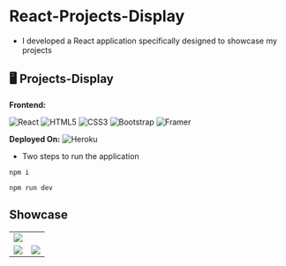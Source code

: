 # React-Projects-Display

- I developed a React application specifically designed to showcase my projects

## 🖥️ Projects-Display

**Frontend:**

![React](https://img.shields.io/badge/react-%2320232a.svg?style=for-the-badge&logo=react&logoColor=%2361DAFB)
![HTML5](https://img.shields.io/badge/html5-%23E34F26.svg?style=for-the-badge&logo=html5&logoColor=white)
![CSS3](https://img.shields.io/badge/css3-%231572B6.svg?style=for-the-badge&logo=css3&logoColor=white)
![Bootstrap](https://img.shields.io/badge/bootstrap-%238511FA.svg?style=for-the-badge&logo=bootstrap&logoColor=white)
![Framer](https://img.shields.io/badge/Framer-black?style=for-the-badge&logo=framer&logoColor=blue)

**Deployed On:**
![Heroku](https://img.shields.io/badge/heroku-%23430098.svg?style=for-the-badge&logo=heroku&logoColor=white)

- Two steps to run the application

```
npm i
```

```
npm run dev
```

## Showcase

<table>
  <tr>
    <td><img src="https://github.com/americanoame/React-Projects-Display/assets/77306236/26e4e3e7-2876-48d3-823b-562f89795b6a"><td>
  </tr>
  <tr>
   <td><img src="https://github.com/americanoame/React-Projects-Display/assets/77306236/91ccf9d6-171b-4ed0-829d-172a49603dea"></td>

  <td><img src="https://github.com/americanoame/React-Projects-Display/assets/77306236/176a1ef5-dc6f-4c4e-a1df-6188d23eb2f7"></td>
  </tr>
</table>
